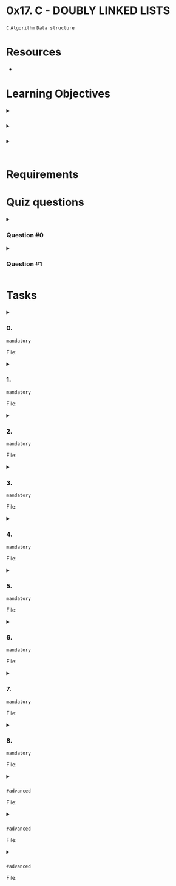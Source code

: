 # **0x17. C - DOUBLY LINKED LISTS**
`C` `Algorithm` `Data structure`

# Resources
- []()

<!-- man or help:
- `` -->

# Learning Objectives
<details>
<summary><h3></h3></summary><br>
</details>

<details>
<summary><h3></h3></summary><br>
</details>

<details>
<summary><h3></h3></summary><br>
</details>

# Requirements
<!-- Add your requirements here -->

<!-- # More Info -->

# Quiz questions
<details>
<summary><h3>Question #0</h3></summary>


</details>

<details>
<summary><h3>Question #1</h3></summary>


</details>

# Tasks
<details>
<summary>

### 0.
`mandatory`

File: []()
</summary>

</details>

<details>
<summary>

### 1.
`mandatory`

File: []()
</summary>

</details>

<details>
<summary>

### 2.
`mandatory`

File: []()
</summary>

</details>

<details>
<summary>

### 3.
`mandatory`

File: []()
</summary>

</details>

<details>
<summary>

### 4.
`mandatory`

File: []()
</summary>

</details>

<details>
<summary>

### 5.
`mandatory`

File: []()
</summary>

</details>

<details>
<summary>

### 6.
`mandatory`

File: []()
</summary>

</details>

<details>
<summary>

### 7.
`mandatory`

File: []()
</summary>

</details>

<details>
<summary>

### 8.
`mandatory`

File: []()
</summary>

</details>

<details>
<summary>

### 
`#advanced`

File: []()
</summary>

</details>

<details>
<summary>

### 
`#advanced`

File: []()
</summary>

</details>

<details>
<summary>

### 
`#advanced`

File: []()
</summary>

</details>

